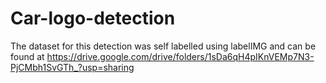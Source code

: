 # Car-logo-detection
The dataset for this detection was self labelled using labelIMG and can be found at https://drive.google.com/drive/folders/1sDa6qH4pIKnVEMp7N3-PjCMbh1SvGTh_?usp=sharing
